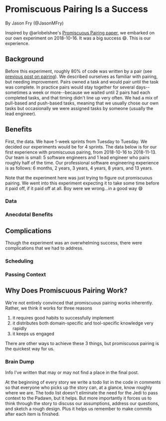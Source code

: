 # Promiscuous Pairing Is a Success

By Jason Fry (@JasonMFry)

Inspired by @arlobelshee's [Promiscuous Pairing paper][], we embarked on our own experiment on
2018-10-16. It was a big success :smile:. This is our experience.

## Background

Before this experiment, roughly 80% of code was written by a pair (see [previous post on
pairing][]). We described ourselves as familiar with pairing, but needing improvement. Pairs owned a
task and would pair until the task was complete. In practice pairs would stay together for several
days--sometimes a week or more--because we waited until 2 pairs had each completed tasks, and that
timing didn't line up very often. We had a mix of pull-based and push-based tasks, meaning that we
usually chose our own tasks but occasionally we were assigned tasks by someone (usually the lead
engineer).

## Benefits

First, the data. We have 1-week sprints from Tuesday to Tuesday. We decided our experiments would be
for 4 sprints. The data below is for our first experience with promiscuous pairing, from 2018-10-16
to 2018-11-13. Our team is small: 5 software engineers and 1 lead engineer who pairs roughly half of
the time. Our professional software engineering experience is as follows: 6 months, 2 years, 3
years, 4 years, 8 years, and 13 years.

Note that the experiment here was just trying to figure out promiscuous pairing. We went into this
experiment expecting it to take some time before it paid off, if it paid off at all. Boy were we
wrong...in a good way :smile:

### Data

<!-- add before and after data from clubhouse -->

### Anecdotal Benefits

<!-- list anecdotal benefits, such as "feel more knowledgeable of our codebase", etc -->

## Complications

Though the experiment was an overwhelming success, there were complications that we had to address.

### Scheduling

<!-- our company standup is 0830, making our morning 3 hours -->

### Passing Context

<!-- got better very quickly, though difficult the first week -->

## Why Does Promiscuous Pairing Work?

We're not entirely convinced that promiscuous pairing works inherently. Rather, we think it works
for three reasons

1. it requires good habits to successfully implement
1. it distributes both domain-specific and tool-specific knowledge very rapidly
1. it keeps us engaged

There are other ways to achieve these 3 things, but promiscuous pairing is the quickest way for us.

### Brain Dump

Info I've written that may or may not find a place in the final post.

At the beginning of every story we write a todo list in the code in comments so that everyone who
picks up the story can, at a glance, know roughly where we are. The todo list doesn't eliminate the
need for the Jedi to pass context to the Padawn, but it helps. But more importantly it forces us to
think through the story to discuss our assumptions, address our questions, and sketch a rough
design. Plus it helps us remember to make commits after each item is finished.

[Promiscuous Pairing paper]: http://csis.pace.edu/~grossman/dcs/XR4-PromiscuousPairing.pdf
[previous post on pairing]: https://engineering.itpro.tv/2018/10/24/how-we-work-pair-programming/
